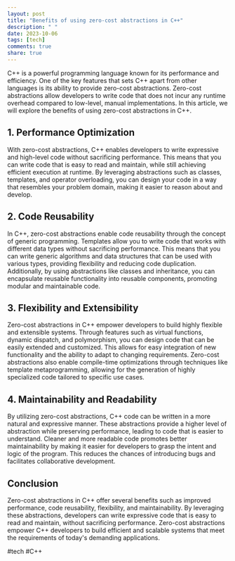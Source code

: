 ```yaml
---
layout: post
title: "Benefits of using zero-cost abstractions in C++"
description: " "
date: 2023-10-06
tags: [tech]
comments: true
share: true
---
```


C++ is a powerful programming language known for its performance and efficiency. One of the key features that sets C++ apart from other languages is its ability to provide zero-cost abstractions. Zero-cost abstractions allow developers to write code that does not incur any runtime overhead compared to low-level, manual implementations. In this article, we will explore the benefits of using zero-cost abstractions in C++.

## 1. Performance Optimization

With zero-cost abstractions, C++ enables developers to write expressive and high-level code without sacrificing performance. This means that you can write code that is easy to read and maintain, while still achieving efficient execution at runtime. By leveraging abstractions such as classes, templates, and operator overloading, you can design your code in a way that resembles your problem domain, making it easier to reason about and develop.

## 2. Code Reusability

In C++, zero-cost abstractions enable code reusability through the concept of generic programming. Templates allow you to write code that works with different data types without sacrificing performance. This means that you can write generic algorithms and data structures that can be used with various types, providing flexibility and reducing code duplication. Additionally, by using abstractions like classes and inheritance, you can encapsulate reusable functionality into reusable components, promoting modular and maintainable code.

## 3. Flexibility and Extensibility

Zero-cost abstractions in C++ empower developers to build highly flexible and extensible systems. Through features such as virtual functions, dynamic dispatch, and polymorphism, you can design code that can be easily extended and customized. This allows for easy integration of new functionality and the ability to adapt to changing requirements. Zero-cost abstractions also enable compile-time optimizations through techniques like template metaprogramming, allowing for the generation of highly specialized code tailored to specific use cases.

## 4. Maintainability and Readability

By utilizing zero-cost abstractions, C++ code can be written in a more natural and expressive manner. These abstractions provide a higher level of abstraction while preserving performance, leading to code that is easier to understand. Cleaner and more readable code promotes better maintainability by making it easier for developers to grasp the intent and logic of the program. This reduces the chances of introducing bugs and facilitates collaborative development.

## Conclusion

Zero-cost abstractions in C++ offer several benefits such as improved performance, code reusability, flexibility, and maintainability. By leveraging these abstractions, developers can write expressive code that is easy to read and maintain, without sacrificing performance. Zero-cost abstractions empower C++ developers to build efficient and scalable systems that meet the requirements of today's demanding applications.

#tech #C++